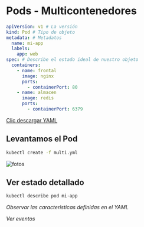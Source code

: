 # Pods - Multicontenedores

```yml
apiVersion: v1 # La versión
kind: Pod # Tipo de objeto
metadata: # Metadatos
  name: mi-app
  labels:
    app: web
spec: # Describe el estado ideal de nuestro objeto
  containers:
    - name: frontal
      image: nginx
      ports:
        - containerPort: 80
    - name: almacen
      image: redis
      ports:
        - containerPort: 6379
```

[Clic descargar YAML](multi.yml)

## Levantamos el Pod

```bash
kubectl create -f multi.yml
```

![fotos](../../imagenes/multiPods)

## Ver estado detallado

```bash
kubectl describe pod mi-app
```

*Observar las caracteristicas definidas en el YAML*

*Ver eventos*
```






